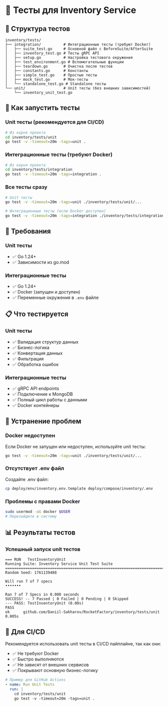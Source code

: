 # 🧪 Тесты для Inventory Service

## 📁 Структура тестов

```
inventory/tests/
├── integration/          # Интеграционные тесты (требуют Docker)
│   ├── suite_test.go     # Основной файл с BeforeSuite/AfterSuite
│   ├── inventory_test.go # Тесты gRPC API
│   ├── setup.go          # Настройка тестового окружения
│   ├── test_environment.go # Вспомогательные функции
│   ├── teardown.go       # Очистка после тестов
│   ├── constants.go      # Константы
│   ├── simple_test.go    # Простые тесты
│   ├── mock_test.go      # Мок-тесты
│   └── standalone_test.go # Standalone тесты
└── unit/                 # Unit тесты (без внешних зависимостей)
    └── inventory_unit_test.go
```

## 🚀 Как запустить тесты

### Unit тесты (рекомендуется для CI/CD)

```bash
# Из корня проекта
cd inventory/tests/unit
go test -v -timeout=20m -tags=unit .
```

### Интеграционные тесты (требуют Docker)

```bash
# Из корня проекта
cd inventory/tests/integration
go test -v -timeout=20m -tags=integration .
```

### Все тесты сразу

```bash
# Unit тесты
go test -v -timeout=20m -tags=unit ./inventory/tests/unit/...

# Интеграционные тесты (если Docker доступен)
go test -v -timeout=20m -tags=integration ./inventory/tests/integration/...
```

## 🔧 Требования

### Unit тесты
- ✅ Go 1.24+
- ✅ Зависимости из go.mod

### Интеграционные тесты
- ✅ Go 1.24+
- ✅ Docker (запущен и доступен)
- ✅ Переменные окружения в `.env` файле

## 📋 Что тестируется

### Unit тесты
- ✅ Валидация структур данных
- ✅ Бизнес-логика
- ✅ Конвертация данных
- ✅ Фильтрация
- ✅ Обработка ошибок

### Интеграционные тесты
- ✅ gRPC API endpoints
- ✅ Подключение к MongoDB
- ✅ Полный цикл работы с данными
- ✅ Docker контейнеры

## 🐛 Устранение проблем

### Docker недоступен
Если Docker не запущен или недоступен, используйте unit тесты:
```bash
go test -v -timeout=20m -tags=unit ./inventory/tests/unit/...
```

### Отсутствует .env файл
Создайте .env файл:
```bash
cp deploy/env/inventory.env.template deploy/compose/inventory/.env
```

### Проблемы с правами Docker
```bash
sudo usermod -aG docker $USER
# Перезайдите в систему
```

## 📊 Результаты тестов

### Успешный запуск unit тестов
```
=== RUN   TestInventoryUnit
Running Suite: Inventory Service Unit Test Suite
==================================================================================
Random Seed: 1761139488

Will run 7 of 7 specs
•••••••

Ran 7 of 7 Specs in 0.000 seconds
SUCCESS! -- 7 Passed | 0 Failed | 0 Pending | 0 Skipped
--- PASS: TestInventoryUnit (0.00s)
PASS
ok  	github.com/Daniil-Sakharov/RocketFactory/inventory/tests/unit	0.005s
```

## 🎯 Для CI/CD

Рекомендуется использовать unit тесты в CI/CD пайплайне, так как они:
- ✅ Не требуют Docker
- ✅ Быстро выполняются
- ✅ Не зависят от внешних сервисов
- ✅ Покрывают основную бизнес-логику

```yaml
# Пример для GitHub Actions
- name: Run Unit Tests
  run: |
    cd inventory/tests/unit
    go test -v -timeout=20m -tags=unit .
```